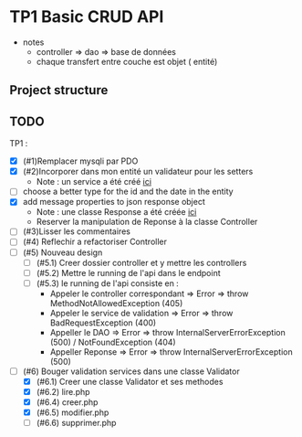 # TP1 Basic CRUD API

- notes
  - controller => dao => base de données
  - chaque transfert entre couche est objet ( entité)

## Project structure

## TODO

TP1 :

- [x] (#1)Remplacer mysqli par PDO
- [x] (#2)Incorporer dans mon entité un validateur pour les setters
  - Note : un service a été créé [ici](./model/services/ProduitService.php)
- [ ] choose a better type for the id and the date in the entity
- [x] add message properties to json response object
  - Note : une classe Response a été créée [ici](./utils/Response.php)
  - Reserver la manipulation de Reponse à la classe Controller
- [ ] (#3)Lisser les commentaires
- [ ] (#4) Reflechir a refactoriser Controller
- [ ] (#5) Nouveau design
  - [ ] (#5.1) Creer dossier controller et y mettre les controllers
  - [ ] (#5.2) Mettre le running de l'api dans le endpoint
  - [ ] (#5.3) le running de l'api consiste en :
    - Appeler le controller correspondant => Error => throw MethodNotAllowedException (405)
    - Appeler le service de validation => Error => throw BadRequestException (400)
    - Appeller le DAO => Error => throw InternalServerErrorException (500) / NotFoundException (404)
    - Appeller Reponse => Error => throw InternalServerErrorException (500)
- [ ] (#6) Bouger validation services dans une classe Validator
  - [x] (#6.1) Creer une classe Validator et ses methodes
  - [x] (#6.2) lire.php
  - [x] (#6.4) creer.php
  - [x] (#6.5) modifier.php
  - [ ] (#6.6) supprimer.php
